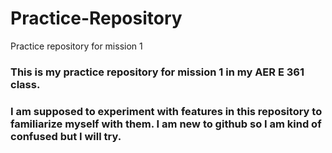 # Practice-Repository
Practice repository for mission 1
### This is my practice repository for mission 1 in my AER E 361 class. 
### I am supposed to experiment with features in this repository to familiarize myself with them. I am new to github so I am kind of confused but I will try.

